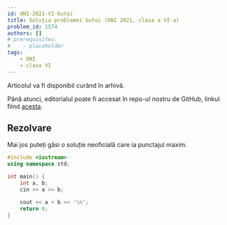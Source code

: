 ```yaml
---
id: ONI-2021-VI-butoi
title: Soluția problemei butoi (ONI 2021, clasa a VI-a)
problem_id: 1574
authors: []
# prerequisites:
#    - placeholder
tags:
    - ONI
    - clasa VI
---
```



Articolul va fi disponibil curând în arhivă.

Până atunci, editorialul poate fi accesat în repo-ul nostru de GitHub, linkul fiind [acesta](https://github.com/roalgo-discord/Romanian-Olympiad-Solutions/blob/main/ONI%20(national%20olympiad)/2021/06.pdf).

## Rezolvare

Mai jos puteți găsi o soluție neoficială care ia punctajul maxim.

```cpp
#include <iostream>
using namespace std;

int main() {
    int a, b;
    cin >> a >> b;

    cout << a + b << '\n';
    return 0;
}
```

